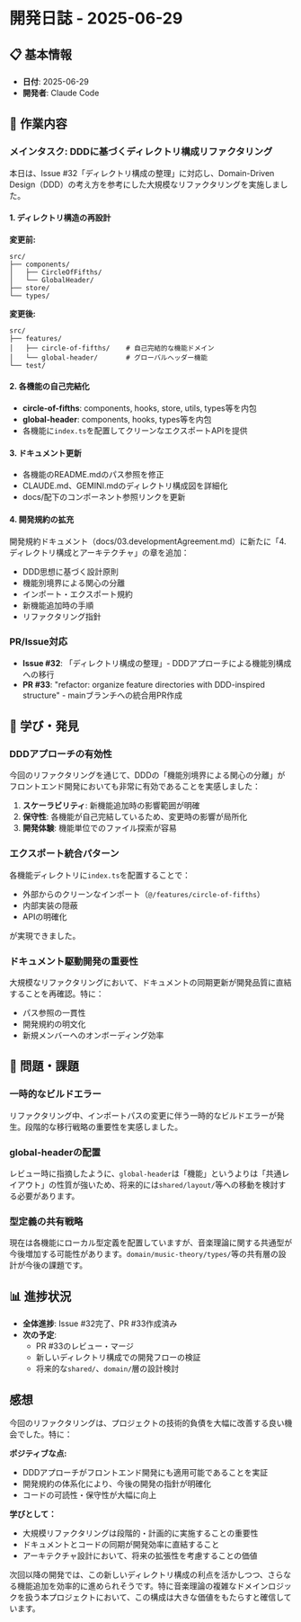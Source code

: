 # 開発日誌 - 2025-06-29

## 📋 基本情報

- **日付**: 2025-06-29
- **開発者**: Claude Code

## 🎯 作業内容

### メインタスク: DDDに基づくディレクトリ構成リファクタリング

本日は、Issue #32「ディレクトリ構成の整理」に対応し、Domain-Driven Design（DDD）の考え方を参考にした大規模なリファクタリングを実施しました。

#### 1. ディレクトリ構造の再設計

**変更前:**
```
src/
├── components/
│   ├── CircleOfFifths/
│   └── GlobalHeader/
├── store/
└── types/
```

**変更後:**
```
src/
├── features/
│   ├── circle-of-fifths/    # 自己完結的な機能ドメイン
│   └── global-header/       # グローバルヘッダー機能
└── test/
```

#### 2. 各機能の自己完結化

- **circle-of-fifths**: components, hooks, store, utils, types等を内包
- **global-header**: components, hooks, types等を内包
- 各機能に`index.ts`を配置してクリーンなエクスポートAPIを提供

#### 3. ドキュメント更新

- 各機能のREADME.mdのパス参照を修正
- CLAUDE.md、GEMINI.mdのディレクトリ構成図を詳細化
- docs/配下のコンポーネント参照リンクを更新

#### 4. 開発規約の拡充

開発規約ドキュメント（docs/03.developmentAgreement.md）に新たに「4. ディレクトリ構成とアーキテクチャ」の章を追加：

- DDD思想に基づく設計原則
- 機能別境界による関心の分離
- インポート・エクスポート規約
- 新機能追加時の手順
- リファクタリング指針

### PR/Issue対応

- **Issue #32**: 「ディレクトリ構成の整理」- DDDアプローチによる機能別構成への移行
- **PR #33**: "refactor: organize feature directories with DDD-inspired structure" - mainブランチへの統合用PR作成

## 🔧 学び・発見

### DDDアプローチの有効性

今回のリファクタリングを通じて、DDDの「機能別境界による関心の分離」がフロントエンド開発においても非常に有効であることを実感しました：

1. **スケーラビリティ**: 新機能追加時の影響範囲が明確
2. **保守性**: 各機能が自己完結しているため、変更時の影響が局所化
3. **開発体験**: 機能単位でのファイル探索が容易

### エクスポート統合パターン

各機能ディレクトリに`index.ts`を配置することで：
- 外部からのクリーンなインポート（`@/features/circle-of-fifths`）
- 内部実装の隠蔽
- APIの明確化

が実現できました。

### ドキュメント駆動開発の重要性

大規模なリファクタリングにおいて、ドキュメントの同期更新が開発品質に直結することを再確認。特に：
- パス参照の一貫性
- 開発規約の明文化
- 新規メンバーへのオンボーディング効率

## 🚫 問題・課題

### 一時的なビルドエラー

リファクタリング中、インポートパスの変更に伴う一時的なビルドエラーが発生。段階的な移行戦略の重要性を実感しました。

### global-headerの配置

レビュー時に指摘したように、`global-header`は「機能」というよりは「共通レイアウト」の性質が強いため、将来的には`shared/layout/`等への移動を検討する必要があります。

### 型定義の共有戦略

現在は各機能にローカル型定義を配置していますが、音楽理論に関する共通型が今後増加する可能性があります。`domain/music-theory/types/`等の共有層の設計が今後の課題です。

## 📊 進捗状況

- **全体進捗**: Issue #32完了、PR #33作成済み
- **次の予定**: 
  - PR #33のレビュー・マージ
  - 新しいディレクトリ構成での開発フローの検証
  - 将来的な`shared/`、`domain/`層の設計検討

## 感想

今回のリファクタリングは、プロジェクトの技術的負債を大幅に改善する良い機会でした。特に：

**ポジティブな点:**
- DDDアプローチがフロントエンド開発にも適用可能であることを実証
- 開発規約の体系化により、今後の開発の指針が明確化
- コードの可読性・保守性が大幅に向上

**学びとして：**
- 大規模リファクタリングは段階的・計画的に実施することの重要性
- ドキュメントとコードの同期が開発効率に直結すること
- アーキテクチャ設計において、将来の拡張性を考慮することの価値

次回以降の開発では、この新しいディレクトリ構成の利点を活かしつつ、さらなる機能追加を効率的に進められそうです。特に音楽理論の複雑なドメインロジックを扱う本プロジェクトにおいて、この構成は大きな価値をもたらすと確信しています。